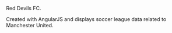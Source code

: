 Red Devils FC. 

Created with AngularJS and displays soccer league data related to Manchester United.
